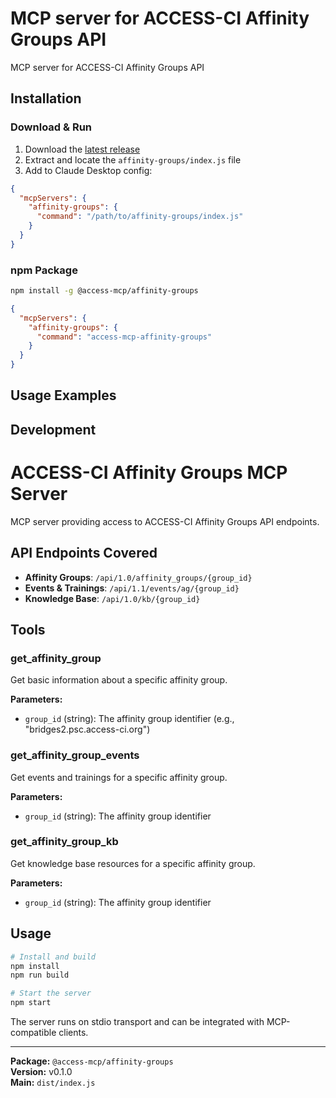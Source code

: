 # MCP server for ACCESS-CI Affinity Groups API

MCP server for ACCESS-CI Affinity Groups API

## Installation

### Download & Run
1. Download the [latest release](https://github.com/necyberteam/access-mcp/releases)
2. Extract and locate the `affinity-groups/index.js` file
3. Add to Claude Desktop config:

```json
{
  "mcpServers": {
    "affinity-groups": {
      "command": "/path/to/affinity-groups/index.js"
    }
  }
}
```

### npm Package
```bash
npm install -g @access-mcp/affinity-groups
```

```json
{
  "mcpServers": {
    "affinity-groups": {
      "command": "access-mcp-affinity-groups"
    }
  }
}
```

## Usage Examples

<!-- TODO: Extract examples from server code -->

## Development

# ACCESS-CI Affinity Groups MCP Server

MCP server providing access to ACCESS-CI Affinity Groups API endpoints.

## API Endpoints Covered

- **Affinity Groups**: `/api/1.0/affinity_groups/{group_id}`
- **Events & Trainings**: `/api/1.1/events/ag/{group_id}`
- **Knowledge Base**: `/api/1.0/kb/{group_id}`

## Tools

### get_affinity_group
Get basic information about a specific affinity group.

**Parameters:**
- `group_id` (string): The affinity group identifier (e.g., "bridges2.psc.access-ci.org")

### get_affinity_group_events
Get events and trainings for a specific affinity group.

**Parameters:**
- `group_id` (string): The affinity group identifier

### get_affinity_group_kb
Get knowledge base resources for a specific affinity group.

**Parameters:**
- `group_id` (string): The affinity group identifier

## Usage

```bash
# Install and build
npm install
npm run build

# Start the server
npm start
```

The server runs on stdio transport and can be integrated with MCP-compatible clients.

---

**Package:** `@access-mcp/affinity-groups`  
**Version:** v0.1.0  
**Main:** `dist/index.js`
